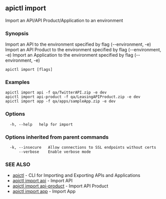 ## apictl import

Import an API/API Product/Application to an environment

### Synopsis

Import an API to the environment specified by flag (--environment, -e)
Import an API Product to the environment specified by flag (--environment, -e)
Import an Application to the environment specified by flag (--environment, -e)

```
apictl import [flags]
```

### Examples

```
apictl import api -f qa/TwitterAPI.zip -e dev
apictl import api-product -f qa/LeasingAPIProduct.zip -e dev
apictl import app -f qa/apps/sampleApp.zip -e dev
```

### Options

```
  -h, --help   help for import
```

### Options inherited from parent commands

```
  -k, --insecure   Allow connections to SSL endpoints without certs
      --verbose    Enable verbose mode
```

### SEE ALSO

* [apictl](apictl.md)	 - CLI for Importing and Exporting APIs and Applications
* [apictl import api](apictl_import_api.md)	 - Import API
* [apictl import api-product](apictl_import_api-product.md)	 - Import API Product
* [apictl import app](apictl_import_app.md)	 - Import App

